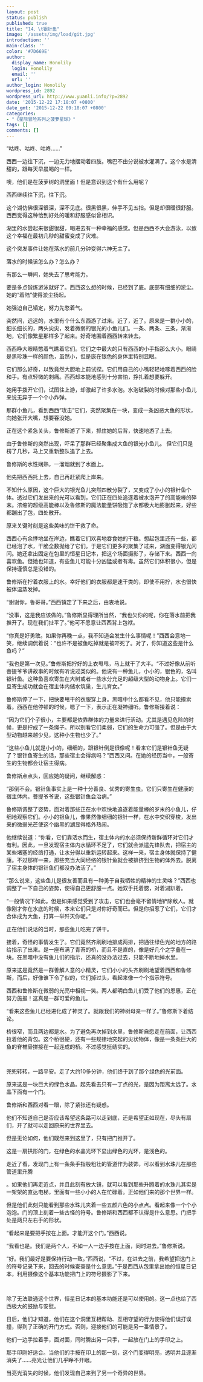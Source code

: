 ```yaml
---
layout: post
status: publish
published: true
title: "14、\t银针鱼"
image: '/assets/img/load/git.jpg'
introduction: ''
main-class: ''
color: '#7D669E'
author:
  display_name: Honolily
  login: Honolily
  email: ''
  url: ''
author_login: Honolily
wordpress_id: 2892
wordpress_url: http://www.yuanli.info/?p=2892
date: '2015-12-22 17:18:07 +0800'
date_gmt: '2015-12-22 09:18:07 +0800'
categories:
- "《星际冒险系列之菠萝星球》"
tags: []
comments: []
---
```

<p>&ldquo;咕咚、咕咚、咕咚&hellip;&hellip;&rdquo;</p>
<p>西西一边往下沉，一边无力地摆动着四肢。嘴巴不由分说被水灌满了。这个水是清甜的，跟每天早晨喝的一样。</p>
<p>噢，他们是在菠萝树的洞里面！但是意识到这个有什么用呢？</p>
<p>西西继续往下沉，往下沉。</p>
<p>这个湖仿佛很深很深，深不见底。很黑很黑，伸手不见五指。但是却很暖很舒服。西西觉得这种恰到好处的暖和舒服感似曾相识。</p>
<p>湖里的水尝起来很甜很甜，喝进去有一种幸福的感觉。但是西西不大会游泳，以致这个幸福在最初几秒的甜蜜变成了灾难。</p>
<p>这个突发事件让她在落水的前几分钟变得六神无主了。</p>
<p>落水的时候该怎么办？怎么办？</p>
<p>有那么一瞬间，她失去了思考能力。</p>
<p>要是多点锻炼游泳就好了。西西这么想的时候，已经到了底。底部有细细的淤尘。她的&ldquo;着陆&rdquo;使得淤尘扬起。</p>
<p>她强迫自己镇定，努力先憋着气。</p>
<p>突然间，远远的，水里有个什么东西游了过来。近了，近了。原来是一群小小的，细长细长的，两头尖尖，发着微弱的银光的小鱼儿们。一条、两条、三条，渐渐地，它们像繁星那样多了起来。好奇地围着西西转来转去。</p>
<p>西西睁大眼睛憋着气瞧着它们。它们之中最大的只有西西的小手指那么大小。眼睛是黑珍珠一样的颜色，虽然小，但是嵌在银色的身体里特别显眼。</p>
<p>它们那么好奇，以致竟然大胆地上前试探。它们用自己的小嘴轻轻地啄着西西的脸和手。有点轻微的刺痛。西西却本能地感到十分害怕，挣扎着想要躲开。</p>
<p>她用手拨开它们，试图往上游，却激起了许多水泡。水泡破裂的时候对那些小鱼儿来说无异于一个个小炸弹。</p>
<p>那群小鱼儿，看到西西&ldquo;攻击&rdquo;它们，突然聚集在一块，变成一条凶恶大鱼的形状，向她张开大嘴，想要吞没她。</p>
<p>正在这个紧急关头，鲁修斯游了下来，抓住她的后背，快速地游了上去。</p>
<p>由于鲁修斯的突然出现，吓呆了那群已经聚集成大鱼的银光小鱼儿。 但它们只是楞了几秒，马上又重新整队追了上去。</p>
<p>鲁修斯的水性娴熟，一溜烟就到了水面上。</p>
<p>他先把西西托上去，自己再赶紧爬上岸来。</p>
<p>不知什么原因，这个巨大的银光鱼儿突然四散分裂了，又变成了小小的银针鱼个体。透过它们发出来的光可以看到，它们正在四处追逐着被水泡开了的高能棒的碎末。浓缩的超级高能棒以及鲁修斯的魔法能量饼吸饱了水都极大地膨胀起来，好些都蹦出了包，四处散开。</p>
<p>原来关键时刻是这些美味的饼干救了命。</p>
<p>西西心有余悸地坐在岸边，瞧着它们欢喜地吞食她的干粮。想起包里还有一些，都已经泡了水，干脆全数抛给了它们。于是它们更多的聚集了过来，湖面变得银光闪闪。她还拿出固定在包里的恒星日记本，把这个场面摄影了，存储下来。西西一向喜欢鱼。但她也知道，有些鱼儿可能十分凶猛或者有毒。虽然它们体积很小，但是保持谨慎总是没错的。</p>
<p>鲁修斯在拧着衣服上的水。幸好他们的衣服都是速干类的，即使不用拧，水也很快被体温蒸发掉。</p>
<p>&ldquo;谢谢你，鲁哥哥。&rdquo;西西镇定了下来之后，由衷地说。</p>
<p>&ldquo;没事，这是我应该做的。&rdquo;鲁修斯显得理所当然，&ldquo;我也欠你的呢，你在落水前把我推开了。现在我们扯平了。&rdquo;他可不愿意让西西背上包袱。</p>
<p>&ldquo;你真是好勇敢。如果你再晚一点，我不知道会发生什么事情呢！&rdquo;西西会意地一笑，继续调侃着说：&ldquo;也许不是被鱼吃掉就是被吓死了。对了，你知道这些是什么鱼吗？&rdquo;</p>
<p>&ldquo;我也是第一次见。&rdquo;鲁修斯把拧好的上衣甩甩，马上就干了大半。&ldquo;不过好像从前听菩提爷爷讲故事的时候有听说过类似的。他说有一种鱼儿，小小的，银色的，名叫银针鱼。这种鱼喜欢寄生在大树或者一些水分充足的超级大型的动物身上。它们一旦寄生成功就会在宿主体内储水筑巢，生儿育女。&rdquo;</p>
<p>鲁修斯停了一下，把快要甩干的衣服穿上身。黑暗中什么都看不见，他只能摸索着。西西在他停顿的时候，嗯了一下，表示正在凝神细听。鲁修斯接着说：</p>
<p>&ldquo;因为它们个子很小，主要都是依靠群体的力量来进行活动。尤其是遇见危险的时候，更是拧成了一条绳子。所以别看它们柔弱，它们的生命力可强了。但是由于大型动物越来越少见，这种小生物也少了。&rdquo;</p>
<p>&ldquo;这些小鱼儿就是小小的，细细的，跟银针倒是很像呢！看来它们是银针鱼无疑了？银针鱼寄生的话，那些宿主会得病吗？&rdquo;西西又问。在她的经历当中，一般寄生的生物都会让宿主得病。</p>
<p>鲁修斯点点头，回应她的疑问，继续解惑：</p>
<p>&ldquo;那倒不会。银针鱼事实上是一种十分善良、优秀的寄生虫。它们只寄生在健康的宿主体内。菩提爷爷说，这些银针鱼会治病。&rdquo;</p>
<p>鲁修斯调整了姿势，面对着那些正在水中欢快地追逐着能量棒的岁末的小鱼儿，仔细地观察它们。小小的银鱼儿，像果然像细细的银针一样，在水中交织穿梭，发出来的微弱光芒使这个幽黑的湖显得格外热闹。</p>
<p>他继续说道：&ldquo;你看，它们靠活水而生，宿主体内的水必须保持新鲜循环对它们才有利。因此，一旦发现宿主体内水循环不足了，它们就会派遣先锋队去，把宿主的某些堵塞的经络打通，让水分得以重新运转起来。这样一来，宿主身体就保持了健康。不过那样一来，那些充当大同经络的银针鱼就会被排挤到生物的体外去。脱离了宿主身体的银针鱼们都没办法活了。&rdquo;</p>
<p>&ldquo;那么说来，这些鱼儿是很友善而且有一种勇于自我牺牲的精神的生灵咯？&rdquo;西西也调整了一下自己的姿势，使得自己更舒服一点。她双手托着腮，对着湖趴着。</p>
<p>&ldquo;一般情况下如此。但是如果感觉受到了攻击，它们也会毫不留情地铲除敌人。就像刚才你在水底的时候，本来它们只是对你好奇而已。但是你招惹了它们，它们才合体成为大鱼，打算一举歼灭你呢。&rdquo;</p>
<p>正在他们说话的当时，那些鱼儿吃完了饼干。</p>
<p>接着，奇怪的事情发生了。它们竟然齐刷刷地排成两排，把通往绿色光的地方的路给指示了出来。是一座布满了青苔的桥，而且不是直的，像是好几个之字叠在一块。在黑暗中没有鱼儿们的指示，还真的没办法过去，只能不断地掉水里。</p>
<p>原来这是竟然是一群善解人意的小精灵，它们小小的头齐刷刷地望着西西和鲁修斯，而后，好像谁下令了似的，它们掉过头，看起来像一个个指示符号。</p>
<p>西西和鲁修斯在微弱的光亮中相视一笑。两人都明白鱼儿们受了他们的恩惠，正在努力施报！这真是一群可爱的鱼儿。</p>
<p>&ldquo;看来这些鱼儿已经进化成了神灵了。就跟我们的神树母亲一样了。&rdquo;鲁修斯下着结论。</p>
<p>桥很窄，而且两边都是水。为了避免再次掉到水里，鲁修斯自愿走在前面，让西西拉着他的背包。这个桥很硬，还有一些规律地突起的尖状物体，像是一条条巨大的鱼的脊椎骨拼接在一起连成的桥。不过感觉挺结实的。</p>
<p>&nbsp;</p>
<p>兜兜转转，一路平安。走了大约10多分钟，他们终于到了那个绿色的光前面。</p>
<p>原来这是一块巨大的绿色水晶。起先看去只有一丁点的光，是因为距离太远了。水晶下面有一个门。</p>
<p>鲁修斯和西西对看一眼，除了紧张还有疑惑。</p>
<p>他们不知道自己是否应该希望这条路可以走到底，还是希望正如现在，尽头有扇们，开了就可以走回原来的世界里去。</p>
<p>但是无论如何，他们既然来到这里了，只有把门推开了。</p>
<p>这是一扇拱形的门，在绿色的水晶光环下显出绿色的光环，是浅色的。</p>
<p>走近了看，发现门上有一条条手指般粗壮的管道作为装饰，可以看到水珠儿在那些管道里升腾</p>
<p>。如果他们再走近点，并且此刻有放大镜，就可以看到那些升腾着的水珠儿其实是一架架的直达电梯，里面有一些小小的人在忙碌着。正如他们来的那个世界一样。</p>
<p>但是他们此刻只能看到那些水珠儿夹着一些五颜六色的小点点。看起来像一个个小泡泡。门的顶上刻着一些古怪的符号。鲁修斯和西西都不认得是什么意思。门把手处是两只左右手的形状。</p>
<p>&ldquo;看起来是要把手按在上面。才能开这个门。&rdquo;西西说。</p>
<p>&ldquo;我看也是。我们是两个人，不如一人一边手按在上面，同时进去。&rdquo;鲁修斯说。</p>
<p>&ldquo;好。我们最好是要保持行动一致。&rdquo;西西说，&ldquo;不过，在进去之前，我希望把这门上的符号记录下来，回去的时候查查是什么意思。&rdquo;于是西西从包里拿出她的恒星日记本，利用摄像这个基本功能把门上的符号摄影了下来。</p>
<p>&nbsp;</p>
<p>除了无法联通这个世界，恒星日记本的基本功能还是可以使用的。这一点也给了西西极大的鼓励与安慰。</p>
<p>日后，他们才知道，他们在这个洞里互相帮助、互相守望的行为使得他们误打误撞，得到了正确的开门方式。否则，迎接他们的可能是另一番情景了。</p>
<p>他们一边手拉着手，面对面，同时腾出另一只手，一起放在门上的手印之上。</p>
<p>那手印刚好适合。当他们的手按在印上的那一刻，这个门变得明亮，透明并且逐渐消失了&hellip;&hellip;亮光让他们几乎睁不开眼。</p>
<p>当亮光消失的时候，他们发现自己来到了另一个奇异的世界。</p>
